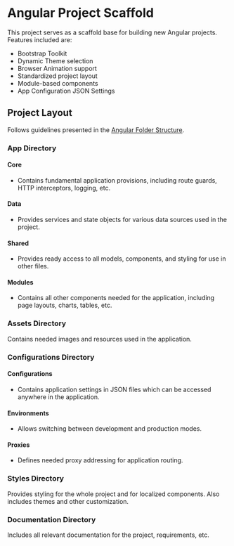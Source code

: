 # Angular Project Scaffold 
This project serves as a scaffold base for building new Angular projects. Features included are:

* Bootstrap Toolkit
* Dynamic Theme selection
* Browser Animation support
* Standardized project layout
* Module-based components
* App Configuration JSON Settings

## Project Layout
Follows guidelines presented in the <a href="https://angular-folder-structure.readthedocs.io/en/latest/overview.html" target="_blank">Angular Folder Structure</a>.

### App Directory 
#### Core
- Contains fundamental application provisions, including route guards, HTTP interceptors, logging, etc.

#### Data
- Provides services and state objects for various data sources used in the project.

#### Shared
- Provides ready access to all models, components, and styling for use in other files.

#### Modules
- Contains all other components needed for the application, including page layouts, charts, tables, etc.

### Assets Directory
Contains needed images and resources used in the application.

### Configurations Directory
#### Configurations
- Contains application settings in JSON files which can be accessed anywhere in the application.

#### Environments
- Allows switching between development and production modes.

#### Proxies
- Defines needed proxy addressing for application routing.

### Styles Directory
Provides styling for the whole project and for localized components. Also includes themes and other customization.

### Documentation Directory
Includes all relevant documentation for the project, requirements, etc.